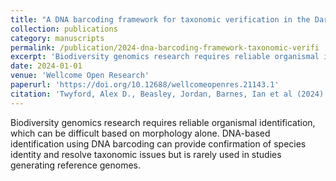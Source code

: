 ```yaml
---
title: "A DNA barcoding framework for taxonomic verification in the Darwin Tree of Life Project"
collection: publications
category: manuscripts
permalink: /publication/2024-dna-barcoding-framework-taxonomic-verifi
excerpt: 'Biodiversity genomics research requires reliable organismal identification, which can be difficult based on morphology alone.'
date: 2024-01-01
venue: 'Wellcome Open Research'
paperurl: 'https://doi.org/10.12688/wellcomeopenres.21143.1'
citation: 'Twyford, Alex D., Beasley, Jordan, Barnes, Ian et al (2024). &quot;A DNA barcoding framework for taxonomic verification in the Darwin Tree of Life Project.&quot; <i>Wellcome Open Research</i> 9: 339.'
---
```


Biodiversity genomics research requires reliable organismal identification, which can be difficult based on morphology alone.  DNA-based identification using DNA barcoding can provide confirmation of species identity and resolve taxonomic issues but is rarely used in studies generating reference genomes.
